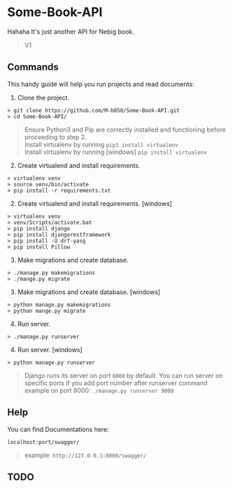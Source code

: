 # Some-Book-API
Hahaha
It's just another API for Nebig book.

> V1

## Commands
This handy guide will help you run projects and read documents:

1. Clone the project.
`````````
> git clone https://github.com/M-b850/Some-Book-API.git
> cd Some-Book-API/
`````````

> Ensure Python3 and Pip are correctly installed and functioning before proceeding to step 2.
> <br>
> Install virtualenv by running ``` pip3 install virtualenv ```
> <br>
> Install virtualenv by running [windows] ``` pip install virtualenv ```

2. Create virtualend and install requirements.
`````````
> virtualenv venv
> source venv/bin/activate
> pip install -r requirements.txt
`````````

2. Create virtualend and install requirements. [windows]
`````````
> virtualenv venv
> venv/Scripts/activate.bat
> pip install django
> pip install djangorestframework
> pip install -U drf-yasg
> pip install Pillow
`````````

3. Make migrations and create database.
`````````
> ./manage.py makemigrations
> ./mange.py migrate
`````````

3. Make migrations and create database. [windows]
`````````
> python manage.py makemigrations
> python mange.py migrate
`````````

4. Run server.
````````
> ./manage.py runserver
````````

4. Run server. [windows]
````````
> python manage.py runserver
````````

> Django runs its server on port `8000` by default. 
> You can run server on specific ports if you add port number after runserver command<br>
> example on port 9000: ``` ./manage.py runserver 9000 ``` <br>


## Help

You can find Documentations here:
`````
localhost:port/swagger/
`````
> example:
> `` http://127.0.0.1:8000/swagger/ ``

## TODO
